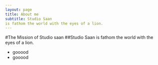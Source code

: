 ```yaml
---
layout: page
title: About me
subtitle: Studio Saan 
is fathom the world with the eyes of a lion.
---
```


#The Mission of Studio saan
##Studio Saan is fathom the world with the eyes of a lion.

- gooood
- gooood
